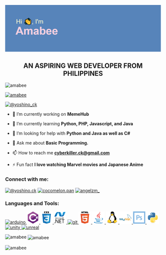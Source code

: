 ![MasterHead](https://github.com/amabee/amabee/blob/main/header.png)
<h2 align="center"><b>AN ASPIRING WEB DEVELOPER FROM PHILIPPINES</b></h2>

<p align="left"> <img src="https://komarev.com/ghpvc/?username=amabee&label=Profile%20views&color=0e75b6&style=flat" alt="amabee" /> </p>

<p align="left"> <a href="https://github.com/ryo-ma/github-profile-trophy"><img src="https://github-profile-trophy.vercel.app/?username=amabee" alt="amabee" /></a> </p>

<p align="left"> <a href="https://twitter.com/@yoshino_ck" target="blank"><img src="https://img.shields.io/twitter/follow/@yoshino.ck?logo=twitter&style=for-the-badge" alt="@yoshino_ck" /></a> </p>

- 🔭 I’m currently working on **MemeHub**

- 🌱 I’m currently learning **Python, PHP, Javascript, and Java**

- 🤝 I’m looking for help with **Python and Java as well as C#**

- 💬 Ask me about **Basic Programming.**

- 📫 How to reach me **cyberkiller.ck@gmail.com**

- ⚡ Fun fact **I love watching Marvel movies and Japanese Anime**

<h3 align="left">Connect with me:</h3>
<p align="left">
<a href="https://twitter.com/@yoshino.ck" target="blank"><img align="center" src="https://raw.githubusercontent.com/rahuldkjain/github-profile-readme-generator/master/src/images/icons/Social/twitter.svg" alt="@yoshino.ck" height="30" width="40" /></a>
<a href="https://fb.com/cocomelon.pan" target="blank"><img align="center" src="https://raw.githubusercontent.com/rahuldkjain/github-profile-readme-generator/master/src/images/icons/Social/facebook.svg" alt="cocomelon.pan" height="30" width="40" /></a>
<a href="https://instagram.com/angelzm_" target="blank"><img align="center" src="https://raw.githubusercontent.com/rahuldkjain/github-profile-readme-generator/master/src/images/icons/Social/instagram.svg" alt="angelzm_" height="30" width="40" /></a>
</p>

<h3 align="left">Languages and Tools:</h3>
<p align="left"> <a href="https://www.arduino.cc/" target="_blank" rel="noreferrer"> <img src="https://cdn.worldvectorlogo.com/logos/arduino-1.svg" alt="arduino" width="40" height="40"/> </a> <a href="https://www.w3schools.com/cs/" target="_blank" rel="noreferrer"> <img src="https://raw.githubusercontent.com/devicons/devicon/master/icons/csharp/csharp-original.svg" alt="csharp" width="40" height="40"/> </a> <a href="https://www.w3schools.com/css/" target="_blank" rel="noreferrer"> <img src="https://raw.githubusercontent.com/devicons/devicon/master/icons/css3/css3-original-wordmark.svg" alt="css3" width="40" height="40"/> </a> <a href="https://dotnet.microsoft.com/" target="_blank" rel="noreferrer"> <img src="https://raw.githubusercontent.com/devicons/devicon/master/icons/dot-net/dot-net-original-wordmark.svg" alt="dotnet" width="40" height="40"/> </a> <a href="https://git-scm.com/" target="_blank" rel="noreferrer"> <img src="https://www.vectorlogo.zone/logos/git-scm/git-scm-icon.svg" alt="git" width="40" height="40"/> </a> <a href="https://www.w3.org/html/" target="_blank" rel="noreferrer"> <img src="https://raw.githubusercontent.com/devicons/devicon/master/icons/html5/html5-original-wordmark.svg" alt="html5" width="40" height="40"/> </a> <a href="https://www.java.com" target="_blank" rel="noreferrer"> <img src="https://raw.githubusercontent.com/devicons/devicon/master/icons/java/java-original.svg" alt="java" width="40" height="40"/> </a> <a href="https://www.linux.org/" target="_blank" rel="noreferrer"> <img src="https://raw.githubusercontent.com/devicons/devicon/master/icons/linux/linux-original.svg" alt="linux" width="40" height="40"/> </a> <a href="https://www.mysql.com/" target="_blank" rel="noreferrer"> <img src="https://raw.githubusercontent.com/devicons/devicon/master/icons/mysql/mysql-original-wordmark.svg" alt="mysql" width="40" height="40"/> </a> <a href="https://www.photoshop.com/en" target="_blank" rel="noreferrer"> <img src="https://raw.githubusercontent.com/devicons/devicon/master/icons/photoshop/photoshop-line.svg" alt="photoshop" width="40" height="40"/> </a> <a href="https://www.python.org" target="_blank" rel="noreferrer"> <img src="https://raw.githubusercontent.com/devicons/devicon/master/icons/python/python-original.svg" alt="python" width="40" height="40"/> </a> <a href="https://unity.com/" target="_blank" rel="noreferrer"> <img src="https://www.vectorlogo.zone/logos/unity3d/unity3d-icon.svg" alt="unity" width="40" height="40"/> </a> <a href="https://unrealengine.com/" target="_blank" rel="noreferrer"> <img src="https://raw.githubusercontent.com/kenangundogan/fontisto/036b7eca71aab1bef8e6a0518f7329f13ed62f6b/icons/svg/brand/unreal-engine.svg" alt="unreal" width="40" height="40"/> </a> </p>

<p><img align="left" src="https://github-readme-stats.vercel.app/api/top-langs?username=amabee&show_icons=true&locale=en&layout=compact" alt="amabee" /></p>

<p>&nbsp;<img align="center" src="https://github-readme-stats.vercel.app/api?username=amabee&show_icons=true&locale=en" alt="amabee" /></p>

<p><img align="center" src="https://github-readme-streak-stats.herokuapp.com/?user=amabee&" alt="amabee" /></p>
